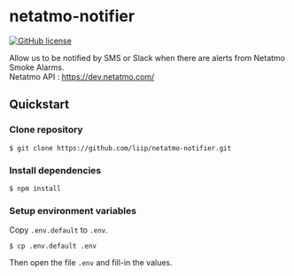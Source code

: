 # netatmo-notifier
[![GitHub license](https://img.shields.io/github/license/liip/netatmo-notifier)](https://github.com/liip/netatmo-notifier/blob/master/LICENSE) 

Allow us to be notified by SMS or Slack when there are alerts from Netatmo Smoke Alarms.  
Netatmo API : https://dev.netatmo.com/
## Quickstart

### Clone repository
```shell
$ git clone https://github.com/liip/netatmo-notifier.git
```

### Install dependencies
```shell
$ npm install
```

### Setup environment variables
Copy `.env.default` to `.env`.
```shell
$ cp .env.default .env
```
Then open the file `.env` and fill-in the values.